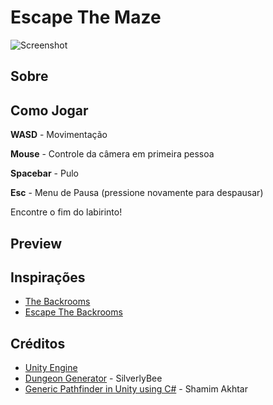 Escape The Maze
===

![Screenshot](./img/screenshot.png)

Sobre
---


Como Jogar
---
**WASD** - Movimentação

**Mouse** - Controle da câmera em primeira pessoa

**Spacebar** - Pulo

**Esc** - Menu de Pausa (pressione novamente para despausar)

Encontre o fim do labirinto!

Preview
---


Inspirações
---
* [The Backrooms](https://backrooms.fandom.com/wiki/Backrooms_Wiki)
* [Escape The Backrooms](https://store.steampowered.com/app/1943950/Escape_the_Backrooms/)

Créditos
---
* [Unity Engine](https://unity.com/en)
* [Dungeon Generator](github.com/silverlybee/dungeon-generator) - SilverlyBee
* [Generic Pathfinder in Unity using C#](github.com/shamim-akhtar/tutorial-pathfinding/tree/part-2-8-puzzle) - Shamim Akhtar